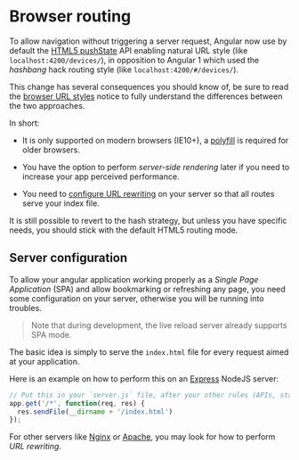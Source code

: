 # Browser routing

To allow navigation without triggering a server request, Angular now use by default the
[HTML5 pushState](https://developer.mozilla.org/en-US/docs/Web/API/History_API#Adding_and_modifying_history_entries)
API enabling natural URL style (like `localhost:4200/devices/`), in opposition to Angular 1 which used the *hashbang* hack
routing style (like `localhost:4200/#/devices/`). 

This change has several consequences you should know of, be sure to read the 
[browser URL styles](https://angular.io/docs/ts/latest/guide/router.html#!#browser-url-styles) notice to fully
understand the differences between the two approaches.

In short:

- It is only supported on modern browsers (IE10+), a [polyfill](https://github.com/Modernizr/Modernizr/wiki/HTML5-Cross-Browser-Polyfills#html5-history-api-pushstate-replacestate-popstate)
  is required for older browsers.
  
- You have the option to perform *server-side rendering* later if you need to increase your app perceived performance.

- You need to [configure URL rewriting](#server-configuration) on your server so that all routes serve your index file.

It is still possible to revert to the hash strategy, but unless you have specific needs, you should stick with the
default HTML5 routing mode.

## Server configuration

To allow your angular application working properly as a *Single Page Application* (SPA) and allow bookmarking or
refreshing any page, you need some configuration on your server, otherwise you will be running into troubles.
 
> Note that during development, the live reload server already supports SPA mode.

The basic idea is simply to serve the `index.html` file for every request aimed at your application.

Here is an example on how to perform this on an [Express](http://expressjs.com) NodeJS server:

```js
// Put this in your `server.js` file, after your other rules (APIs, static files...) 
app.get('/*', function(req, res) { 
  res.sendFile(__dirname + '/index.html')
});
```

For other servers like [Nginx](https://www.nginx.com/blog/creating-nginx-rewrite-rules/) or
[Apache](http://httpd.apache.org/docs/2.0/misc/rewriteguide.html), you may look for how to perform *URL rewriting*.
